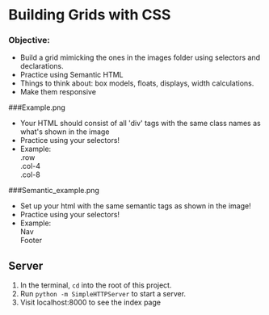 # Building Grids with CSS

### Objective:
- Build a grid mimicking the ones in the images folder using selectors and declarations.
- Practice using Semantic HTML
- Things to think about: box models, floats, displays, width calculations.
- Make them responsive

###Example.png
 - Your HTML should consist of all 'div' tags with the same class names as what's shown in the image
 - Practice using your selectors!
 - Example:   
    <div class='row'>
      .row
      <div class ='col-4'>
        .col-4
      </div>
      <div class ='col-8'>
        .col-8
      </div>
    </div>

###Semantic_example.png
- Set up your html with the same semantic tags as shown in the image!
- Practice using your selectors!
- Example:
    <div id='container'>
      <footer>
        <nav>
          Nav
        </nav>
        Footer
      </footer>
    </div>

## Server
1. In the terminal, `cd` into the root of this project.
1. Run `python -m SimpleHTTPServer` to start a server.
1. Visit localhost:8000 to see the index page
